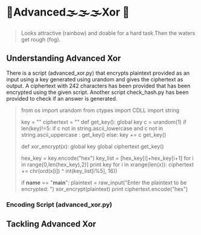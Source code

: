# :rainbow:Advanced:fog::fog::fog:Xor  :sunrise:

> Looks attractive (rainbow) and doable for a hard task.Then the waters get rough (fog).

## Understanding Advanced Xor

There is a script (advanced_xor.py) that encrypts plaintext provided as an input using a key generated using urandom and gives the ciphertext as output. A ciphertext with 242 characters has been provided that has been encrypted using the given script. Another script check_hash.py has been provided to check if an answer is generated.
>from os import urandom
>from ctypes import CDLL
>import string
>
>key = ""
>ciphertext = ""
>def get_key():
>    global key
>    c = urandom(1)
>    if len(key)!=5:
>        if c not in string.ascii_lowercase and c not in string.ascii_uppercase :
>            get_key()
>        else:
>            key += c
>            get_key()
>    
>def xor_encrypt(x):
>    global key
>    global ciphertext
>    get_key()
>    
>    hex_key = key.encode("hex")
>    key_list = [hex_key[i]+hex_key[i+1] for i in range(0,len(hex_key),2)]
>    print key
>    for i in xrange(len(x)):
>        ciphertext += chr(ord(x[i]) ^ int(key_list[i%5], 16))
>
>    
>if __name__ == "__main__":
>    plaintext = raw_input("Enter the plaintext to be encrypted: ")
>    xor_encrypt(plaintext)
>    print ciphertext.encode("hex")

### Encoding Script (advanced_xor.py)

## Tackling Advanced Xor
